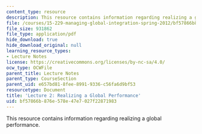 ```yaml
---
content_type: resource
description: This resource contains information regarding realizing a global performance.
file: /courses/15-229-managing-global-integration-spring-2012/bf57866b876e578e47e7027f22871983_MIT15_229S12_lec02.pdf
file_size: 931862
file_type: application/pdf
hide_download: true
hide_download_original: null
learning_resource_types:
- Lecture Notes
license: https://creativecommons.org/licenses/by-nc-sa/4.0/
ocw_type: OCWFile
parent_title: Lecture Notes
parent_type: CourseSection
parent_uid: e657bd81-8fee-8991-9336-c56fa6d9bf53
resourcetype: Document
title: 'Lecture 2: Realizing a Global Performance'
uid: bf57866b-876e-578e-47e7-027f22871983
---
```

This resource contains information regarding realizing a global performance.